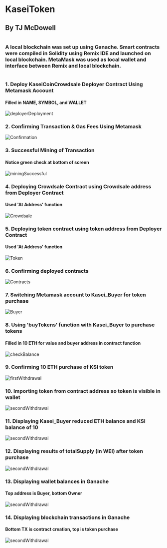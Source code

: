 # KaseiToken
## By TJ McDowell 
#
### A local blockchain was set up using Ganache. Smart contracts were compiled in Solidity using Remix IDE and launched on local blockchain. MetaMask was used as local wallet and interface between Remix and local blockchain.
#

### 1. Deploy KaseiCoinCrowdsale **Deployer** Contract Using Metamask Account
#### Filled in NAME, SYMBOL, and WALLET
![deployerDeployment](/1_Kasei.JPG)

### 2. Confirming Transaction & Gas Fees Using Metamask
![Confirmation](/2_Kasei.JPG)

### 3. Successful Mining of Transaction
#### Notice green check at bottom of screen
![miningSuccessful](/3_Kasei.JPG)

### 4. Deploying Crowdsale Contract using Crowdsale address from Deployer Contract 
#### Used 'At Address' function
![Crowdsale](/4_Kasei.JPG)

### 5. Deploying token contract using token address from Deployer Contract
#### Used 'At Address' function
![Token](/5_Kasei.JPG)

### 6. Confirming deployed contracts
![Contracts](/6_Kasei.JPG)

### 7. Switching Metamask account to Kasei_Buyer for token purchase
![Buyer](/7_Kasei.JPG)

### 8. Using 'buyTokens' function with Kasei_Buyer to purchase tokens
#### Filled in 10 ETH for value and buyer address in contract function
![checkBalance](/8_Kasei.JPG)

### 9. Confirming 10 ETH purchase of KSI token
![firstWithdrawal](/9_Kasei.JPG)

### 10. Importing token from contract address so token is visible in wallet
![secondWithdrawal](/10_Kasei.JPG)

### 11. Displaying Kasei_Buyer reduced ETH balance and KSI balance of 10
![secondWithdrawal](/11_Kasei.JPG)

### 12. Displaying results of totalSupply (in WEI) after token purchase
![secondWithdrawal](/12_Kasei.JPG)

### 13. Displaying wallet balances in Ganache 
#### Top address is Buyer, bottom Owner
![secondWithdrawal](/13_Kasei.JPG)

### 14. Displaying blockchain transactions in Ganache
#### Bottom TX is contract creation, top is token purchase
![secondWithdrawal](/14_Kasei.JPG)